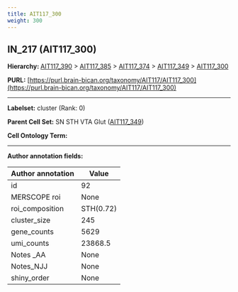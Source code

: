 ```yaml
---
title: AIT117_300
weight: 300
---
```

## IN_217 (AIT117_300)
<b>Hierarchy: </b>
[AIT117_390](../AIT117_390) >
[AIT117_385](../AIT117_385) >
[AIT117_374](../AIT117_374) >
[AIT117_349](../AIT117_349) >
[AIT117_300](../AIT117_300)

**PURL:** [https://purl.brain-bican.org/taxonomy/AIT117/AIT117_300](https://purl.brain-bican.org/taxonomy/AIT117/AIT117_300)

---


**Labelset:** cluster (Rank: 0)

**Parent Cell Set:** SN STH VTA Glut ([AIT117_349](../AIT117_349))



**Cell Ontology Term:** 

[MARKER GENES.]: #


---

[TRANSFERRED ANNOTATIONS.]: #


[AUTHOR ANNOTATION FIELDS.]: #


**Author annotation fields:**

| Author annotation | Value |
|-------------------|-------|
|id|92|
|MERSCOPE roi|None|
|roi_composition|STH(0.72) | SN-VTA(0.16) | GPe(0.12)|
|cluster_size|245|
|gene_counts|5629|
|umi_counts|23868.5|
|Notes _AA|None|
|Notes_NJJ|None|
|shiny_order|None|
